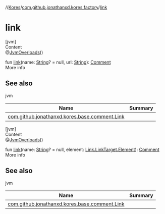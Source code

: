 //[Kores](../index.md)/[com.github.jonathanxd.kores.factory](index.md)/[link](link.md)



# link  
[jvm]  
Content  
@[JvmOverloads](https://kotlinlang.org/api/latest/jvm/stdlib/kotlin.jvm/-jvm-overloads/index.html)()  
  
fun [link](link.md)(name: [String](https://kotlinlang.org/api/latest/jvm/stdlib/kotlin/-string/index.html)? = null, url: [String](https://kotlinlang.org/api/latest/jvm/stdlib/kotlin/-string/index.html)): [Comment](../com.github.jonathanxd.kores.base.comment/-comment/index.md)  
More info  


## See also  
  
jvm  
  
|  Name|  Summary| 
|---|---|
| <a name="com.github.jonathanxd.kores.factory//link/#kotlin.String?#kotlin.String/PointingToDeclaration/"></a>[com.github.jonathanxd.kores.base.comment.Link](../com.github.jonathanxd.kores.base.comment/-link/index.md)| <a name="com.github.jonathanxd.kores.factory//link/#kotlin.String?#kotlin.String/PointingToDeclaration/"></a>
  
  


[jvm]  
Content  
@[JvmOverloads](https://kotlinlang.org/api/latest/jvm/stdlib/kotlin.jvm/-jvm-overloads/index.html)()  
  
fun [link](link.md)(name: [String](https://kotlinlang.org/api/latest/jvm/stdlib/kotlin/-string/index.html)? = null, element: [Link.LinkTarget.Element](../com.github.jonathanxd.kores.base.comment/-link/-link-target/-element/index.md)): [Comment](../com.github.jonathanxd.kores.base.comment/-comment/index.md)  
More info  


## See also  
  
jvm  
  
|  Name|  Summary| 
|---|---|
| <a name="com.github.jonathanxd.kores.factory//link/#kotlin.String?#com.github.jonathanxd.kores.base.comment.Link.LinkTarget.Element/PointingToDeclaration/"></a>[com.github.jonathanxd.kores.base.comment.Link](../com.github.jonathanxd.kores.base.comment/-link/index.md)| <a name="com.github.jonathanxd.kores.factory//link/#kotlin.String?#com.github.jonathanxd.kores.base.comment.Link.LinkTarget.Element/PointingToDeclaration/"></a>
  
  




